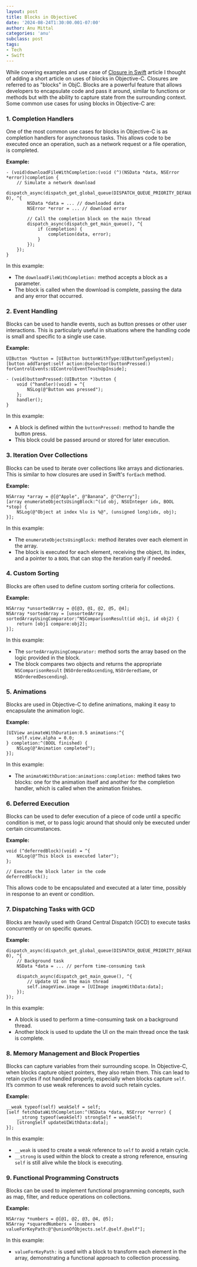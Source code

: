 ```yaml
---
layout: post
title: Blocks in ObjectiveC
date: '2024-08-24T1:30:00.001-07:00'
author: Anu Mittal
categories: 'anu'
subclass: post
tags:
- Tech 
- Swift
---
```


While covering examples and use case of [Closure in Swift](https://anumittal.in/Closure-in-swift) article I thought of adding a short article on uses of blocks in Objective-C. Closures are referred to as "blocks" in ObjC. Blocks are a powerful feature that allows developers to encapsulate code and pass it around, similar to functions or methods but with the ability to capture state from the surrounding context. Some common use cases for using blocks in Objective-C are:

### 1. **Completion Handlers**

One of the most common use cases for blocks in Objective-C is as completion handlers for asynchronous tasks. This allows code to be executed once an operation, such as a network request or a file operation, is completed.

**Example:**
```objc
- (void)downloadFileWithCompletion:(void (^)(NSData *data, NSError *error))completion {
    // Simulate a network download
    dispatch_async(dispatch_get_global_queue(DISPATCH_QUEUE_PRIORITY_DEFAULT, 0), ^{
        NSData *data = ... // downloaded data
        NSError *error = ... // download error

        // Call the completion block on the main thread
        dispatch_async(dispatch_get_main_queue(), ^{
            if (completion) {
                completion(data, error);
            }
        });
    });
}
```
In this example:
- The `downloadFileWithCompletion:` method accepts a block as a parameter.
- The block is called when the download is complete, passing the data and any error that occurred.

### 2. **Event Handling**

Blocks can be used to handle events, such as button presses or other user interactions. This is particularly useful in situations where the handling code is small and specific to a single use case.

**Example:**
```objc
UIButton *button = [UIButton buttonWithType:UIButtonTypeSystem];
[button addTarget:self action:@selector(buttonPressed:) forControlEvents:UIControlEventTouchUpInside];

- (void)buttonPressed:(UIButton *)button {
    void (^handler)(void) = ^{
        NSLog(@"Button was pressed");
    };
    handler();
}
```

In this example:
- A block is defined within the `buttonPressed:` method to handle the button press.
- This block could be passed around or stored for later execution.

### 3. **Iteration Over Collections**

Blocks can be used to iterate over collections like arrays and dictionaries. This is similar to how closures are used in Swift's `forEach` method.

**Example:**
```objc
NSArray *array = @[@"Apple", @"Banana", @"Cherry"];
[array enumerateObjectsUsingBlock:^(id obj, NSUInteger idx, BOOL *stop) {
    NSLog(@"Object at index %lu is %@", (unsigned long)idx, obj);
}];
```

In this example:
- The `enumerateObjectsUsingBlock:` method iterates over each element in the array.
- The block is executed for each element, receiving the object, its index, and a pointer to a `BOOL` that can stop the iteration early if needed.

### 4. **Custom Sorting**

Blocks are often used to define custom sorting criteria for collections.

**Example:**
```objc
NSArray *unsortedArray = @[@3, @1, @2, @5, @4];
NSArray *sortedArray = [unsortedArray sortedArrayUsingComparator:^NSComparisonResult(id obj1, id obj2) {
    return [obj1 compare:obj2];
}];
```

In this example:
- The `sortedArrayUsingComparator:` method sorts the array based on the logic provided in the block.
- The block compares two objects and returns the appropriate `NSComparisonResult` (`NSOrderedAscending`, `NSOrderedSame`, or `NSOrderedDescending`).

### 5. **Animations**

Blocks are used in Objective-C to define animations, making it easy to encapsulate the animation logic.

**Example:**
```objc
[UIView animateWithDuration:0.5 animations:^{
    self.view.alpha = 0.0;
} completion:^(BOOL finished) {
    NSLog(@"Animation completed");
}];
```

In this example:
- The `animateWithDuration:animations:completion:` method takes two blocks: one for the animation itself and another for the completion handler, which is called when the animation finishes.

### 6. **Deferred Execution**

Blocks can be used to defer execution of a piece of code until a specific condition is met, or to pass logic around that should only be executed under certain circumstances.

**Example:**
```objc
void (^deferredBlock)(void) = ^{
    NSLog(@"This block is executed later");
};

// Execute the block later in the code
deferredBlock();
```

This allows code to be encapsulated and executed at a later time, possibly in response to an event or condition.

### 7. **Dispatching Tasks with GCD**

Blocks are heavily used with Grand Central Dispatch (GCD) to execute tasks concurrently or on specific queues.

**Example:**
```objc
dispatch_async(dispatch_get_global_queue(DISPATCH_QUEUE_PRIORITY_DEFAULT, 0), ^{
    // Background task
    NSData *data = ... // perform time-consuming task

    dispatch_async(dispatch_get_main_queue(), ^{
        // Update UI on the main thread
        self.imageView.image = [UIImage imageWithData:data];
    });
});
```

In this example:
- A block is used to perform a time-consuming task on a background thread.
- Another block is used to update the UI on the main thread once the task is complete.

### 8. **Memory Management and Block Properties**

Blocks can capture variables from their surrounding scope. In Objective-C, when blocks capture object pointers, they also retain them. This can lead to retain cycles if not handled properly, especially when blocks capture `self`. It’s common to use weak references to avoid such retain cycles.

**Example:**
```objc
__weak typeof(self) weakSelf = self;
[self fetchDataWithCompletion:^(NSData *data, NSError *error) {
    __strong typeof(weakSelf) strongSelf = weakSelf;
    [strongSelf updateUIWithData:data];
}];
```

In this example:
- `__weak` is used to create a weak reference to `self` to avoid a retain cycle.
- `__strong` is used within the block to create a strong reference, ensuring `self` is still alive while the block is executing.

### 9. **Functional Programming Constructs**

Blocks can be used to implement functional programming concepts, such as map, filter, and reduce operations on collections.

**Example:**
```objc
NSArray *numbers = @[@1, @2, @3, @4, @5];
NSArray *squaredNumbers = [numbers valueForKeyPath:@"@unionOfObjects.self.@self.@self"];
```

In this example:
- `valueForKeyPath:` is used with a block to transform each element in the array, demonstrating a functional approach to collection processing.

